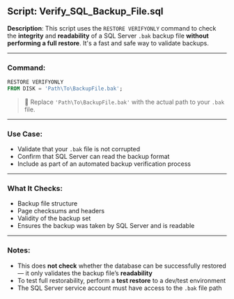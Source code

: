 ## Script: Verify_SQL_Backup_File.sql

**Description**:
This script uses the `RESTORE VERIFYONLY` command to check the **integrity** and **readability** of a SQL Server `.bak` backup file **without performing a full restore**. It's a fast and safe way to validate backups.

---

### Command:
```sql
RESTORE VERIFYONLY 
FROM DISK = 'Path\To\BackupFile.bak';
```

> 🔁 Replace `'Path\To\BackupFile.bak'` with the actual path to your `.bak` file.

---

### Use Case:
- Validate that your `.bak` file is not corrupted
- Confirm that SQL Server can read the backup format
- Include as part of an automated backup verification process

---

### What It Checks:
- Backup file structure
- Page checksums and headers
- Validity of the backup set
- Ensures the backup was taken by SQL Server and is readable

---

### Notes:
- This does **not check** whether the database can be successfully restored — it only validates the backup file’s **readability**
- To test full restorability, perform a **test restore** to a dev/test environment
- The SQL Server service account must have access to the `.bak` file path

 
